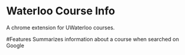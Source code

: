 # Waterloo Course Info
A chrome extension for UWaterloo courses.

#Features
Summarizes information about a course when searched on Google
